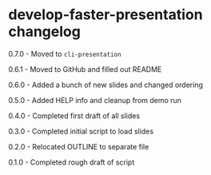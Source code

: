 # develop-faster-presentation changelog
0.7.0 - Moved to `cli-presentation`

0.6.1 - Moved to GitHub and filled out README

0.6.0 - Added a bunch of new slides and changed ordering

0.5.0 - Added HELP info and cleanup from demo run

0.4.0 - Completed first draft of all slides

0.3.0 - Completed initial script to load slides

0.2.0 - Relocated OUTLINE to separate file

0.1.0 - Completed rough draft of script
